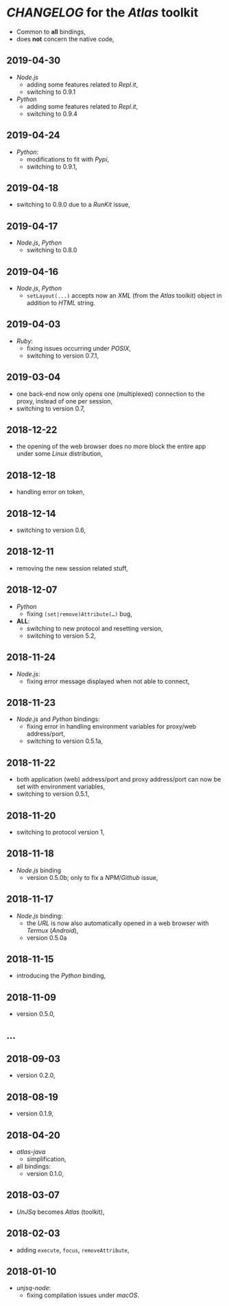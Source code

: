 # *CHANGELOG* for the *Atlas* toolkit

- Common to **all** bindings,
- does **not** concern the native code,

## 2019-04-30

- *Node.js*
  - adding some features related to *Repl.it*,
  - switching to 0.9.1
- *Python*
  - adding some features related to *Repl.it*,
  - switching to 0.9.4

## 2019-04-24

- *Python*:
  - modifications to fit with *Pypi*,
  - switching to 0.9.1,

## 2019-04-18

- switching to 0.9.0 due to a *RunKit* issue,

## 2019-04-17

- *Node.js*, *Python*
  - switching to 0.8.0

## 2019-04-16

- *Node.js*, *Python*
  - `setLayout(...)` accepts now an *XML* (from the *Atlas* toolkit) object in addition to *HTML* string.

## 2019-04-03

- *Ruby*:
  - fixing issues occurring under *POSIX*,
  - switching to version 0.7.1,

## 2019-03-04

- one back-end now only opens one (multiplexed) connection to the proxy, instead of one per session,
- switching to version 0.7,

## 2018-12-22

- the opening of the web browser does no more block the entire app under some *Linux* distribution,

## 2018-12-18

- handling error on token,

## 2018-12-14

- switching to version 0.6,

## 2018-12-11

- removing the new session related stuff,

## 2018-12-07

- *Python*
  - fixing `(set|remove)Attribute(…)` bug,
- **ALL**:
  - switching to new protocol and resetting version,
  - switching to version 5.2,

## 2018-11-24

- *Node.js*:
  - fixing error message displayed when not able to connect,

## 2018-11-23

- *Node.js* and *Python* bindings:
  - fixing error in handling environment variables for proxy/web address/port,
  - switching to version 0.5.1a,

## 2018-11-22

- both application (web) address/port and proxy address/port can now be set with environment variables,
- switching to version 0.5.1,

## 2018-11-20

- switching to protocol version 1,

## 2018-11-18
- *Node.js* binding
  - version 0.5.0b; only to fix a *NPM*/*Github* issue,

## 2018-11-17

- *Node.js* binding:
  - the *URL* is now also automatically opened in a web browser with *Termux* (*Android*),
  - version 0.5.0a

## 2018-11-15

- introducing the *Python* binding,

## 2018-11-09

- version 0.5.0,

## …

## 2018-09-03

- version 0.2.0,

## 2018-08-19

- version  0.1.9,

## 2018-04-20

- *atlas-java*
  - simplification,
- all bindings:
  - version  0.1.0,

## 2018-03-07

- _UnJSq_ becomes _Atlas_ (toolkit),

## 2018-02-03

- adding `execute`, `focus`, `removeAttribute`,

## 2018-01-10

- *unjsq-node*:
    - fixing compilation issues under *macOS*.